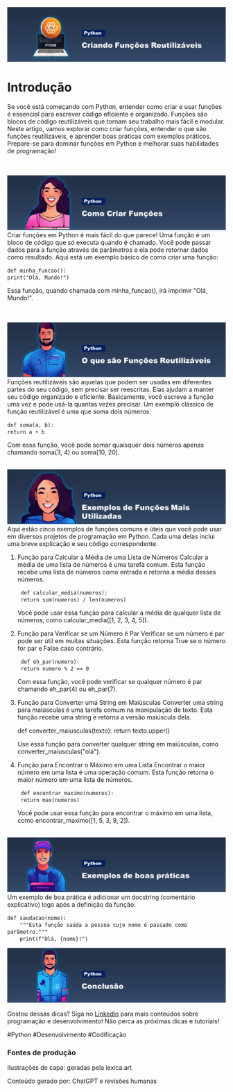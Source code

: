 <img src="src/capaoficial.png">

# Introdução
<p>Se você está começando com Python, entender como criar e usar funções é essencial para escrever código eficiente e organizado. Funções são blocos de código reutilizáveis que tornam seu trabalho mais fácil e modular. Neste artigo, vamos explorar como criar funções, entender o que são funções reutilizáveis, e aprender boas práticas com exemplos práticos. Prepare-se para dominar funções em Python e melhorar suas habilidades de programação!</p>
<br><br>
<img src="src/titulo-1.png">
Criar funções em Python é mais fácil do que parece! Uma função é um bloco de código que só executa quando é chamado. Você pode passar dados para a função através de parâmetros e ela pode retornar dados como resultado. Aqui está um exemplo básico de como criar uma função:

    def minha_funcao():
    print("Olá, Mundo!")

Essa função, quando chamada com minha_funcao(), irá imprimir "Olá, Mundo!".

<br><br>
<img src="src/titulo-2.png">
<br>
Funções reutilizáveis são aquelas que podem ser usadas em diferentes partes do seu código, sem precisar ser reescritas. Elas ajudam a manter seu código organizado e eficiente. Basicamente, você escreve a função uma vez e pode usá-la quantas vezes precisar. Um exemplo clássico de função reutilizável é uma que soma dois números:

    def soma(a, b):
    return a + b

Com essa função, você pode somar quaisquer dois números apenas chamando soma(3, 4) ou soma(10, 20).
<br><br>

<img src="src/titulo-3.png">
<br>
Aqui estão cinco exemplos de funções comuns e úteis que você pode usar em diversos projetos de programação em Python. Cada uma delas inclui uma breve explicação e seu código correspondente.

1. Função para Calcular a Média de uma Lista de Números
Calcular a média de uma lista de números é uma tarefa comum. Esta função recebe uma lista de números como entrada e retorna a média desses números.

        def calcular_media(numeros):
        return sum(numeros) / len(numeros)

    Você pode usar essa função para calcular a média de qualquer lista de números, como calcular_media([1, 2, 3, 4, 5]).

2. Função para Verificar se um Número é Par
Verificar se um número é par pode ser útil em muitas situações. Esta função retorna True se o número for par e False caso contrário.

        def eh_par(numero):
        return numero % 2 == 0

    Com essa função, você pode verificar se qualquer número é par chamando eh_par(4) ou eh_par(7).

3. Função para Converter uma String em Maiúsculas
Converter uma string para maiúsculas é uma tarefa comum na manipulação de texto. Esta função recebe uma string e retorna a versão maiúscula dela.

    def converter_maiusculas(texto):
    return texto.upper()

    Use essa função para converter qualquer string em maiúsculas, como converter_maiusculas("olá").

4. Função para Encontrar o Máximo em uma Lista
Encontrar o maior número em uma lista é uma operação comum. Esta função retorna o maior número em uma lista de números.

        def encontrar_maximo(numeros):
        return max(numeros)

    Você pode usar essa função para encontrar o máximo em uma lista, como encontrar_maximo([1, 5, 3, 9, 2]).
<br><br>

<img src="src/titulo-4.png">
<br>
Um exemplo de boa prática é adicionar um docstring (comentário explicativo) logo após a definição da função:

    def saudacao(nome):
        """Esta função saúda a pessoa cujo nome é passado como parâmetro."""
        print(f"Olá, {nome}!")

<img src="src/titulo-5.png">
<br>
<p>Gostou dessas dicas? Siga no <a href="https://www.linkedin.com/in/elisabete-augusto-gomes">Linkedin</a> para mais conteúdos sobre programação e desenvolvimento! Não perca as próximas dicas e tutoriais!</p>

#Python #Desenvolvimento #Codificação

### Fontes de produção
Ilustrações de capa: geradas pela lexica.art

Conteúdo gerado por: ChatGPT e revisões humanas

